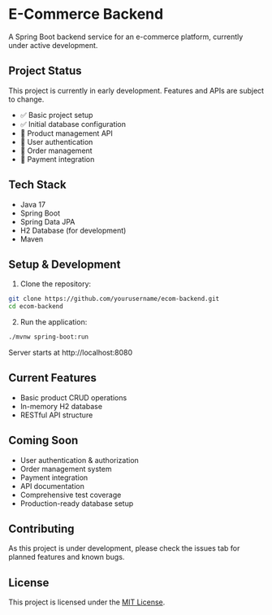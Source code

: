 ﻿# E-Commerce Backend

A Spring Boot backend service for an e-commerce platform, currently under active development.

## Project Status

This project is currently in early development. Features and APIs are subject to change.

- ✅ Basic project setup
- ✅ Initial database configuration
- 🚧 Product management API
- 📝 User authentication
- 📝 Order management
- 📝 Payment integration

## Tech Stack

- Java 17
- Spring Boot
- Spring Data JPA
- H2 Database (for development)
- Maven

## Setup & Development

1. Clone the repository:

```bash
git clone https://github.com/yourusername/ecom-backend.git
cd ecom-backend
```

2. Run the application:

```bash
./mvnw spring-boot:run
```

Server starts at http://localhost:8080

## Current Features

- Basic product CRUD operations
- In-memory H2 database
- RESTful API structure

## Coming Soon

- User authentication & authorization
- Order management system
- Payment integration
- API documentation
- Comprehensive test coverage
- Production-ready database setup

## Contributing

As this project is under development, please check the issues tab for planned features and known bugs.

## License

This project is licensed under the [MIT License](LICENSE).
